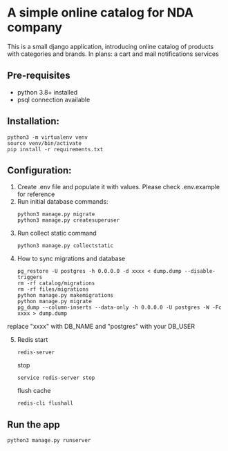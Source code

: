 # A simple online catalog for NDA company
This is a small django application, introducing online catalog
of products with categories and brands. In plans: a cart and mail notifications services

## Pre-requisites
- python 3.8+ installed
- psql connection available

## Installation:
```shell
python3 -m virtualenv venv
source venv/bin/activate
pip install -r requirements.txt
```

## Configuration:
1. Create .env file and populate it with values. Please check .env.example for reference
2. Run initial database commands: 
    ```shell
    python3 manage.py migrate
    python3 manage.py createsuperuser
    ```
3. Run collect static command
    ```shell
    python3 manage.py collectstatic
    ```
4. How to sync migrations and database
   ```shell
   pg_restore -U postgres -h 0.0.0.0 -d xxxx < dump.dump --disable-triggers
   rm -rf catalog/migrations
   rm -rf files/migrations
   python manage.py makemigrations
   python manage.py migrate
   pg_dump --column-inserts --data-only -h 0.0.0.0 -U postgres -W -Fc xxxx > dump.dump
   ```
replace "xxxx" with DB_NAME and "postgres" with your DB_USER

5. Redis
   start
   ```shell
   redis-server
   ```
   stop
   ```shell
   service redis-server stop 
   ```
   flush cache
   ```shell
   redis-cli flushall
   ```

## Run the app
```shell
python3 manage.py runserver
```